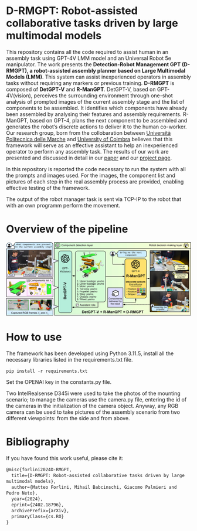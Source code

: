 # D-RMGPT: Robot-assisted collaborative tasks driven by large multimodal models

This repository contains all the code required to assist human in an assembly task using GPT-4V LMM model and an Universal Robot 5e manipulator. 
The work presents the **Detection-Robot Management GPT (D-RMGPT), a robot-assisted assembly
planner based on Large Multimodal Models (LMM)**. This system can assist inexperienced operators in assembly tasks
without requiring any markers or previous training. **D-RMGPT** is composed of **DetGPT-V** and **R-ManGPT**. DetGPT-V,
based on GPT-4V(vision), perceives the surrounding environment through one-shot analysis of prompted images of the
current assembly stage and the list of components to be assembled. It identifies which components have already
been assembled by analysing their features and assembly requirements. R-ManGPT, based on GPT-4, plans the
next component to be assembled and generates the robot’s discrete actions to deliver it to the human co-worker.
Our research group, born from the collobaration between <a href="https://mdm.univpm.it/mdm/en/home-page-eng/">Università Politecnica delle Marche</a>  and <a href="http://www2.dem.uc.pt/pedro.neto/">University of Coimbra</a> believes that this framework will serve as an effective assistant to help an inexperienced operator to perform any assembly task. The results of our work are presented and discussed in detail in our <a href="https://www.html.it/">paper</a> and our <a href="https://robotics-and-ai.github.io/LMMmodels/">project page</a>.

In this repository is reported the code necessary to run the system with all the prompts and images used.
For the images, the component list and pictures of each step in the real assembly process are provided, enabling effective testing of the framework.

The output of the robot manager task is sent via TCP-IP to the robot that with an own programm perform the movement. 



# Overview of the pipeline

<img src="/data/fig1.jpg" alt="architecture" width="800"/>

# How to use

The framework has been developed using Python 3.11.5, install all the necessary libraries listed in the requirements.txt file.

```
pip install -r requirements.txt
```

Set the OPENAI key in the constants.py file.

Two IntelRealsense D345i were used to take the photos of the mounting scenario; to manage the cameras use the camera.py file, entering the id of the cameras in the initialization of the camera object. Anyway, any RGB camera can be used to take pictures of the assembly scenario from two different viewpoints: from the side and from above.

# Bibliography
If you have found this work useful, please cite it:
```
@misc{forlini2024D-RMGPT,
  title={D-RMGPT: Robot-assisted collaborative tasks driven by large multimodal models}, 
  author={Matteo Forlini, Mihail Babcinschi, Giacomo Palmieri and Pedro Neto},
  year={2024},
  eprint={2402.18796},
  archivePrefix={arXiv},
  primaryClass={cs.RO}
}
```
